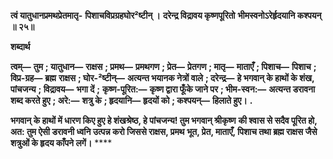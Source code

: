 **त्वं यातुधानप्रमथप्रेतमातृ-** **पिशाचविप्रग्रहघोर²ष्टीन् ।** **दरेन्द्र विद्रावय कृष्णपूरितो** **भीमस्वनोऽरेर्हृदयानि कश्पयन् ॥ २५॥** 

**शब्दार्थ** 

**त्वम्—** **तुम** **; यातुधान—** **राक्षस** **; प्रमथ—** **प्रमथगण** **; प्रेत—** **प्रेतगण** **; मातृ—** **माताएँ** **; पिशाच—** **पिशाच** **; विप्र-ग्रह—** **ब्रह्म** **राक्षस** **; घोर-²ष्टीन्—** **अत्यन्त भयानक नेत्रों वाले** **; दरेन्द्र—** **हे भगवान् के हाथों के शंख, पांचजन्य** **; विद्रावय—** **भगा दें** **;** **कृष्ण-पूरित:—** **कृष्ण द्वारा फूँके जाने पर** **; भीम-स्वन:—** **अत्यन्त डरावना शब्द करते हुए** **; अरे:—** **शत्रु के** **; हृदयानि—** **हृदयों को** **; कश्पयन्—** **हिलाते हुए।** **.** 

**भगवान् के हाथों में धारण किए हुए हे शंखश्रेष्ठ, हे पांचजन्य! तुम भगवान् श्रीकृष्ण** **की श्वास से सदैव पूरित हो, अत: तुम ऐसी डरावनी ध्वनि उत्पन्न करो जिससे राक्षस, प्रमथ** **भूत, प्रेत, माताएँ, पिशाच तथा ब्रह्म राक्षस जैसे शत्रुओं के हृदय काँपने लगें।** **** 